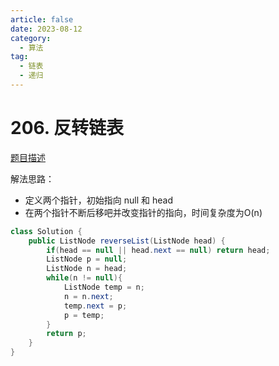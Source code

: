 ```yaml
---
article: false
date: 2023-08-12
category: 
  - 算法
tag: 
  - 链表
  - 递归
---
```


# 206. 反转链表


<Badge text="简单" type="tip" vertical="middle" />

[题目描述](https://leetcode.cn/problems/reverse-linked-list/description/?envType=study-plan-v2&envId=leetcode-75)

解法思路：  
- 定义两个指针，初始指向 null 和 head 
- 在两个指针不断后移吧并改变指针的指向，时间复杂度为O(n)

```java
class Solution {
    public ListNode reverseList(ListNode head) {
        if(head == null || head.next == null) return head;
        ListNode p = null;
        ListNode n = head;
        while(n != null){
            ListNode temp = n;
            n = n.next;
            temp.next = p;
            p = temp;
        }
        return p;
    }
}
```